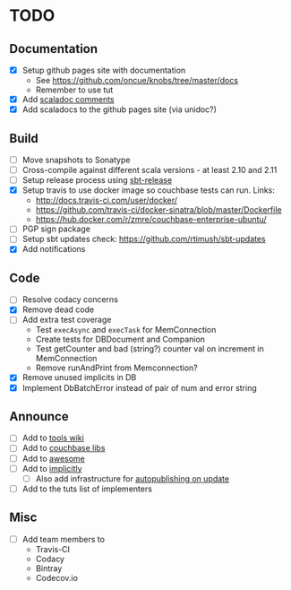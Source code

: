 # TODO

## Documentation

- [x] Setup github pages site with documentation
    - See https://github.com/oncue/knobs/tree/master/docs
    - Remember to use tut
- [x] Add [scaladoc comments](http://docs.scala-lang.org/style/scaladoc.html)
- [x] Add scaladocs to the github pages site (via unidoc?)

## Build

- [ ] Move snapshots to Sonatype
- [ ] Cross-compile against different scala versions - at least 2.10 and 2.11
- [ ] Setup release process using [sbt-release](https://github.com/sbt/sbt-release)
- [x] Setup travis to use docker image so couchbase tests can run. Links:
    - http://docs.travis-ci.com/user/docker/
    - https://github.com/travis-ci/docker-sinatra/blob/master/Dockerfile
    - https://hub.docker.com/r/zmre/couchbase-enterprise-ubuntu/
- [ ] PGP sign package
- [ ] Setup sbt updates check: https://github.com/rtimush/sbt-updates
- [x] Add notifications

## Code

- [ ] Resolve codacy concerns
- [x] Remove dead code
- [ ] Add extra test coverage
    - Test `execAsync` and `execTask` for MemConnection
    - Create tests for DBDocument and Companion
    - Test getCounter and bad (string?) counter val on increment in MemConnection
    - Remove runAndPrint from Memconnection?
- [x] Remove unused implicits in DB
- [x] Implement DbBatchError instead of pair of num and error string

## Announce

- [ ] Add to [tools wiki](https://wiki.scala-lang.org/display/SW/Tools+and+Libraries)
- [ ] Add to [couchbase libs](http://www.couchbase.com/open-source)
- [ ] Add to [awesome](https://github.com/lauris/awesome-scala)
- [ ] Add to [implicitly](http://notes.implicit.ly)
    - [ ] Also add infrastructure for [autopublishing on update](https://github.com/n8han/herald)
- [ ] Add to the tuts list of implementers

## Misc

- [ ] Add team members to
    - Travis-CI
    - Codacy
    - Bintray
    - Codecov.io
